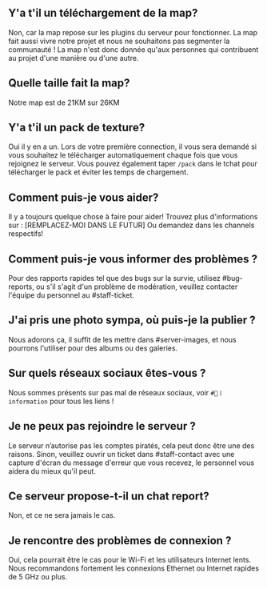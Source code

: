 ## **Y'a t'il un téléchargement de la map?**
Non, car la map repose sur les plugins du serveur pour fonctionner. La map fait
aussi vivre notre projet et nous ne souhaitons pas segmenter la communauté ! La
map n'est donc donnée qu'aux personnes qui contribuent au projet d'une manière
ou d'une autre.

## **Quelle taille fait la map?**
Notre map est de 21KM sur 26KM

## **Y'a t'il un pack de texture?**
Oui il y en a un. Lors de votre première connection, il vous sera demandé si
vous souhaitez le télécharger automatiquement chaque fois que vous rejoignez le
serveur. Vous pouvez également taper `/pack` dans le tchat pour télécharger le
pack et éviter les temps de chargement.

## **Comment puis-je vous aider?**
Il y a toujours quelque chose à faire pour aider! Trouvez plus d'informations
sur : [REMPLACEZ-MOI DANS LE FUTUR] Ou demandez dans les channels respectifs!

## **Comment puis-je vous informer des problèmes ?**
Pour des rapports rapides tel que des bugs sur la survie, utilisez
⁠#bug-reports, ou s'il s'agit d'un problème de modération, veuillez contacter
l'équipe du personnel au ⁠#staff-ticket.

## **J'ai pris une photo sympa, où puis-je la publier ?**
Nous adorons ça, il suffit de les mettre dans ⁠#server-images, et nous pourrons
l'utiliser pour des albums ou des galeries.

## **Sur quels réseaux sociaux êtes-vous ?**
Nous sommes présents sur pas mal de réseaux sociaux, voir `⁠#📌〡information` pour
tous les liens !

## **Je ne peux pas rejoindre le serveur ?**
Le serveur n’autorise pas les comptes piratés, cela peut donc être une des
raisons. Sinon, veuillez ouvrir un ticket dans #staff-contact avec une capture
d'écran du message d'erreur que vous recevez, le personnel vous aidera du mieux
qu'il peut.

## **Ce serveur propose-t-il un chat report?**
Non, et ce ne sera jamais le cas.

## **Je rencontre des problèmes de connexion ?**
Oui, cela pourrait être le cas pour le Wi-Fi et les utilisateurs Internet lents.
Nous recommandons fortement les connexions Ethernet ou Internet rapides de 5 GHz
ou plus.
